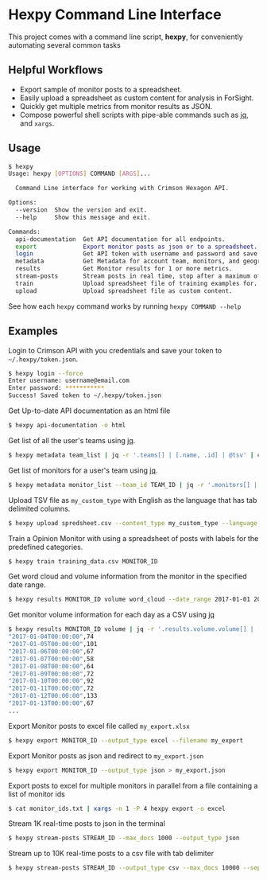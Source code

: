 Hexpy Command Line Interface
=============================

This project comes with a command line script, **hexpy**, for conveniently automating several common tasks

## Helpful Workflows

* Export sample of monitor posts to a spreadsheet.
* Easily upload a spreadsheet as custom content for analysis in ForSight.
* Quickly get multiple metrics from monitor results as JSON. 
* Compose powerful shell scripts with pipe-able commands such as [jq](https://stedolan.github.io/jq/), and `xargs`.

## Usage

```bash
$ hexpy
Usage: hexpy [OPTIONS] COMMAND [ARGS]...

  Command Line interface for working with Crimson Hexagon API.

Options:
  --version  Show the version and exit.
  --help     Show this message and exit.

Commands:
  api-documentation  Get API documentation for all endpoints.
  export             Export monitor posts as json or to a spreadsheet.
  login              Get API token with username and password and save to...
  metadata           Get Metadata for account team, monitors, and geography.
  results            Get Monitor results for 1 or more metrics.
  stream-posts       Stream posts in real time, stop after a maximum of 10K.
  train              Upload spreadsheet file of training examples for...
  upload             Upload spreadsheet file as custom content.
```

See how each `hexpy` command works by running `hexpy COMMAND --help`

## Examples

Login to Crimson API with you credentials and save your token to `~/.hexpy/token.json`.
```bash
$ hexpy login --force
Enter username: username@email.com
Enter password: ***********
Success! Saved token to ~/.hexpy/token.json
```

Get Up-to-date API documentation as an html file
```bash
$ hexpy api-documentation -o html
```

Get list of all the user's teams using [jq](https://stedolan.github.io/jq/).
```bash
$ hexpy metadata team_list | jq -r '.teams[] | [.name, .id] | @tsv' | column -t -s $'\t'
```

Get list of monitors for a user's team using [jq](https://stedolan.github.io/jq/).
```bash
$ hexpy metadata monitor_list --team_id TEAM_ID | jq -r '.monitors[] | [.id, .name] | @tsv' | column -t -s $'\t'
```

Upload TSV file as `my_custom_type` with English as the language that has tab delimited columns.
```bash
$ hexpy upload spredsheet.csv --content_type my_custom_type --language en --separator '\t'
```

Train a Opinion Monitor with using a spreadsheet of posts with labels for the predefined categories.
```bash
$ hexpy train training_data.csv MONITOR_ID
```

Get word cloud and volume information from the monitor in the specified date range.
```bash
$ hexpy results MONITOR_ID volume word_cloud --date_range 2017-01-01 2017-02-01
```

Get monitor volume information for each day  as a CSV using [jq](https://stedolan.github.io/jq/)
```bash
$ hexpy results MONITOR_ID volume | jq -r '.results.volume.volume[] | [.startDate, .numberOfDocuments] | @csv'
"2017-01-04T00:00:00",74
"2017-01-05T00:00:00",101
"2017-01-06T00:00:00",67
"2017-01-07T00:00:00",58
"2017-01-08T00:00:00",64
"2017-01-09T00:00:00",72
"2017-01-10T00:00:00",92
"2017-01-11T00:00:00",72
"2017-01-12T00:00:00",133
"2017-01-13T00:00:00",67
...
```

Export Monitor posts to excel file called `my_export.xlsx`
```bash
$ hexpy export MONITOR_ID --output_type excel --filename my_export
```

Export Monitor posts as json and redirect to `my_export.json`
```bash
$ hexpy export MONITOR_ID --output_type json > my_export.json
```

Export posts to excel for multiple monitors in parallel from a file containing a list of monitor ids
```bash
$ cat monitor_ids.txt | xargs -n 1 -P 4 hexpy export -o excel
```

Stream 1K real-time posts to json in the terminal
```bash
$ hexpy stream-posts STREAM_ID --max_docs 1000 --output_type json 
```

Stream up to 10K real-time posts to a csv file with tab delimiter 
```bash
$ hexpy stream-posts STREAM_ID --output_type csv --max_docs 10000 --separator '\t' | pv -s 10000 -l > streamed_posts.csv
```
